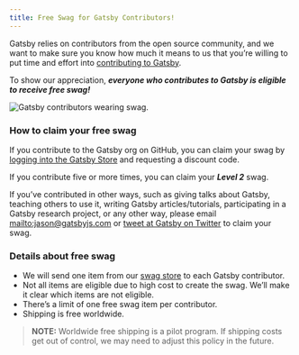 ```yaml
---
title: Free Swag for Gatsby Contributors!
---
```


Gatsby relies on contributors from the open source community, and we want to make sure you know how much it means to us that you’re willing to put time and effort into [contributing to Gatsby](/docs/how-to-contribute/).

To show our appreciation, _**everyone who contributes to Gatsby is eligible to receive free swag!**_

![Gatsby contributors wearing swag.](./images/gatsby-swag.jpg)

### How to claim your free swag

If you contribute to the Gatsby org on GitHub, you can claim your swag by [logging into the Gatsby Store](https://store.gatsbyjs.org/) and requesting a discount code.

If you contribute five or more times, you can claim your _**Level 2**_ swag.

If you’ve contributed in other ways, such as giving talks about Gatsby, teaching others to use it, writing Gatsby articles/tutorials, participating in a Gatsby research project, or any other way, please email <mailto:jason@gatsbyjs.com> or [tweet at Gatsby on Twitter](https://twitter.com/gatsbyjs) to claim your swag.

### Details about free swag

- We will send one item from our [swag store](https://store.gatsbyjs.org/) to each Gatsby contributor.
- Not all items are eligible due to high cost to create the swag. We’ll make it clear which items are not eligible.
- There’s a limit of one free swag item per contributor.
- Shipping is free worldwide.

> **NOTE:** Worldwide free shipping is a pilot program. If shipping costs get out of control, we may need to adjust this policy in the future.
